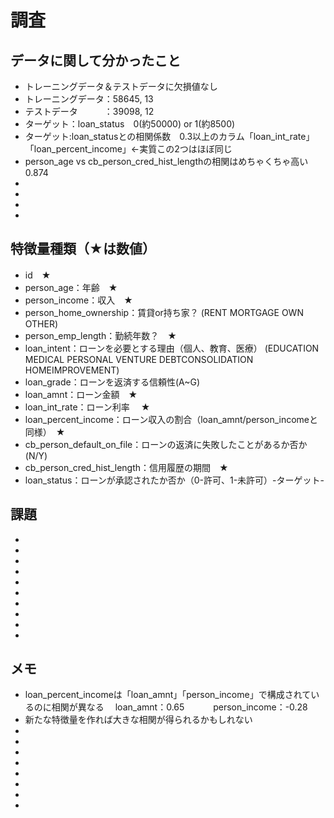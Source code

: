 # 調査

## データに関して分かったこと
- トレーニングデータ＆テストデータに欠損値なし
- トレーニングデータ：58645, 13
- テストデータ　　　：39098, 12
- ターゲット：loan_status　0(約50000) or 1(約8500) 
- ターゲット:loan_statusとの相関係数　0.3以上のカラム「loan_int_rate」「loan_percent_income」←実質この2つはほぼ同じ
- person_age vs cb_person_cred_hist_lengthの相関はめちゃくちゃ高い　0.874
- 
- 
- 
- 

## 特徴量種類（★は数値）
- id　★
- person_age：年齢　★
- person_income：収入　★
- person_home_ownership：賃貸or持ち家？ (RENT MORTGAGE OWN OTHER)
- person_emp_length：勤続年数？　★
- loan_intent：ローンを必要とする理由（個人、教育、医療） (EDUCATION MEDICAL PERSONAL VENTURE DEBTCONSOLIDATION HOMEIMPROVEMENT)
- loan_grade：ローンを返済する信頼性(A~G)
- loan_amnt：ローン金額　★
- loan_int_rate：ローン利率 　★
- loan_percent_income：ローン収入の割合（loan_amnt/person_incomeと同様）　★
- cb_person_default_on_file：ローンの返済に失敗したことがあるか否か(N/Y)
- cb_person_cred_hist_length：信用履歴の期間　★
- loan_status：ローンが承認されたか否か（0-許可、1-未許可）-ターゲット-


## 課題
- 
- 
- 
- 
- 
- 
- 
- 
- 
- 

## メモ
- loan_percent_incomeは「loan_amnt」「person_income」で構成されているのに相関が異なる
　loan_amnt：0.65　　
　person_income：-0.28　　
- 新たな特徴量を作れば大きな相関が得られるかもしれない
- 
- 
- 
- 
- 
- 
- 
- 
## 
## 
## 
## 


